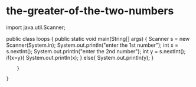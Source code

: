 # the-greater-of-the-two-numbers
import java.util.Scanner;

public class loops {
    public static void main(String[] args) {
        Scanner s = new Scanner(System.in);
        System.out.println("enter the 1st number");
        int x = s.nextInt();
        System.out.println("enter the 2nd number");
        int y = s.nextInt();
        if(x>y){
            System.out.println(x);
        }
        else{
            System.out.println(y);
        }
        
        }

    }
